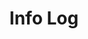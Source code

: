 ---
layout: list
type: category
title: Info Log
slug: infoLog
sidebar: true
order: 3
description: >
  Information needed in everyday life
---